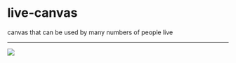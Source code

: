# live-canvas
canvas that can be used by many numbers of people live

----
![](https://media.giphy.com/media/11Q5Dp7yOpcWpq/giphy.gif)